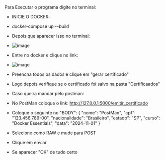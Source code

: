 Para Executar o programa digite no terminal:

- INICIE O DOCKER:
- docker-compose up --build
- Depois que aparecer isso no terminal:
- ![image](https://github.com/user-attachments/assets/010aaec2-8bd5-417b-a0b5-f204f379d282)

- Entre no docker e clique no link:
- ![image](https://github.com/user-attachments/assets/bb9f8548-3bad-4526-8700-43ea9e088aa4)

- Preencha todos os dados e clique em "gerar certificado"
- Logo depois verifique se o certificado foi salvo na pasta "Certificaados"

- Caso queira mandar pelo postman:
- No PostMan coloque o link: http://127.0.0.1:5000/emitir_certificado
- Coloque o seguinte no "BODY":
{
  "nome": "PostMan",
  "cpf": "123.456.789-00",
  "nacionalidade": "Brasileiro",
  "estado": "SP",
  "curso": "Docker Essentials",
  "data": "2024-11-01"
}

- Selecione como RAW e mude para POST
- Clique em enviar
- Se aparecer "OK" de tudo certo
